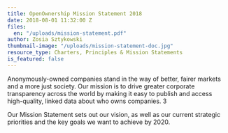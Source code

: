 ```yaml
---
title: OpenOwnership Mission Statement 2018
date: 2018-08-01 11:32:00 Z
files:
  en: "/uploads/mission-statement.pdf"
author: Zosia Sztykowski
thumbnail-image: "/uploads/mission-statement-doc.jpg"
resource_type: Charters, Principles & Mission Statements
is_featured: false
---
```


Anonymously-owned companies stand in the way of better, fairer markets and a more just society. Our mission is to drive greater corporate transparency across the world by making it easy to publish and access high-quality, linked data about who owns companies. 3

Our Mission Statement sets out our vision, as well as our current strategic priorities and the key goals we want to achieve by 2020.
